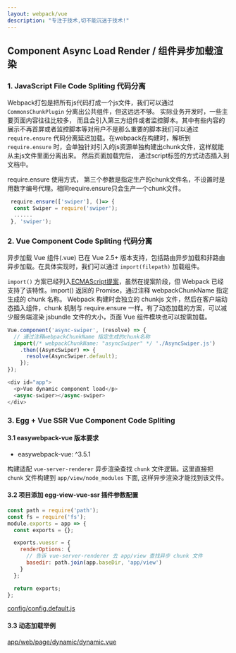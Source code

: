 ```yaml
---
layout: webpack/vue
description: "专注于技术,切不能沉迷于技术!"
---
```


## Component Async Load Render / 组件异步加载渲染

### 1. JavaScript File Code Spliting 代码分离

Webpack打包是把所有js代码打成一个js文件，我们可以通过 `CommonsChunkPlugin` 分离出公共组件，但这远远不够。 实际业务开发时，一些主要页面内容往往比较多， 而且会引入第三方组件或者监控脚本。其中有些内容的展示不再首屏或者监控脚本等对用户不是那么重要的脚本我们可以通过 `require.ensure` 代码分离延迟加载。在webpack在构建时，解析到`require.ensure` 时，会单独针对引入的js资源单独构建出chunk文件，这样就能从主js文件里面分离出来。 然后页面加载完后， 通过script标签的方式动态插入到文档中。

require.ensure 使用方式， 第三个参数是指定生产的chunk文件名，不设置时是用数字编号代理。相同require.ensure只会生产一个chunk文件。

```js
 require.ensure(['swiper'], ()=> {
  const Swiper = require('swiper');
  ......
 }, 'swiper');
```

### 2. Vue Component Code Spliting 代码分离

异步加载 Vue 组件(.vue) 已在 Vue 2.5+ 版本支持，包括路由异步加载和非路由异步加载。在具体实现时，我们可以通过 `import(filepath)` 加载组件。  

`import()` 方案已经列入[ECMAScript提案](https://github.com/tc39/proposal-dynamic-import)，虽然在提案阶段，但 Webpack 已经支持了该特性。import() 返回的 Promise，通过注释 webpackChunkName 指定生成的 chunk 名称。 Webpack 构建时会独立的 chunkjs 文件，然后在客户端动态插入组件，chunk 机制与 require.ensure 一样。有了动态加载的方案，可以减少服务端渲染 jsbundle 文件的大小，页面 Vue 组件模块也可以按需加载。

```javascript
Vue.component('async-swiper', (resolve) => {
  // 通过注释webpackChunkName 指定生成的chunk名称
  import(/* webpackChunkName: "asyncSwiper" */ './AsyncSwiper.js')
    .then((AsyncSwiper) => {
      resolve(AsyncSwiper.default);
    });
});

<div id="app">
  <p>Vue dynamic component load</p>
  <async-swiper></async-swiper>
</div>
```


### 3. Egg + Vue SSR Vue Component Code Spliting

#### 3.1 easywebpack-vue 版本要求

- easywebpack-vue: ^3.5.1

构建适配 `vue-server-renderer` 异步渲染查找 `chunk` 文件逻辑。这里直接把 `chunk` 文件构建到 `app/view/node_modules` 下面, 这样异步渲染才能找到该文件。 

#### 3.2 项目添加 egg-view-vue-ssr 插件参数配置

```js
const path = require('path');
const fs = require('fs');
module.exports = app => {
  const exports = {};

  exports.vuessr = {
    renderOptions: {
      // 告诉 vue-server-renderer 去 app/view 查找异步 chunk 文件
      basedir: path.join(app.baseDir, 'app/view')
    }
  };

  return exports;
};
```

[config/config.default.js](https://github.com/hubcarl/egg-vue-webpack-boilerplate/blob/master/config/config.default.js)

#### 3.3 动态加载举例

[app/web/page/dynamic/dynamic.vue](https://github.com/hubcarl/egg-vue-webpack-boilerplate/blob/master/app/web/page/dynamic/dynamic.vue)
